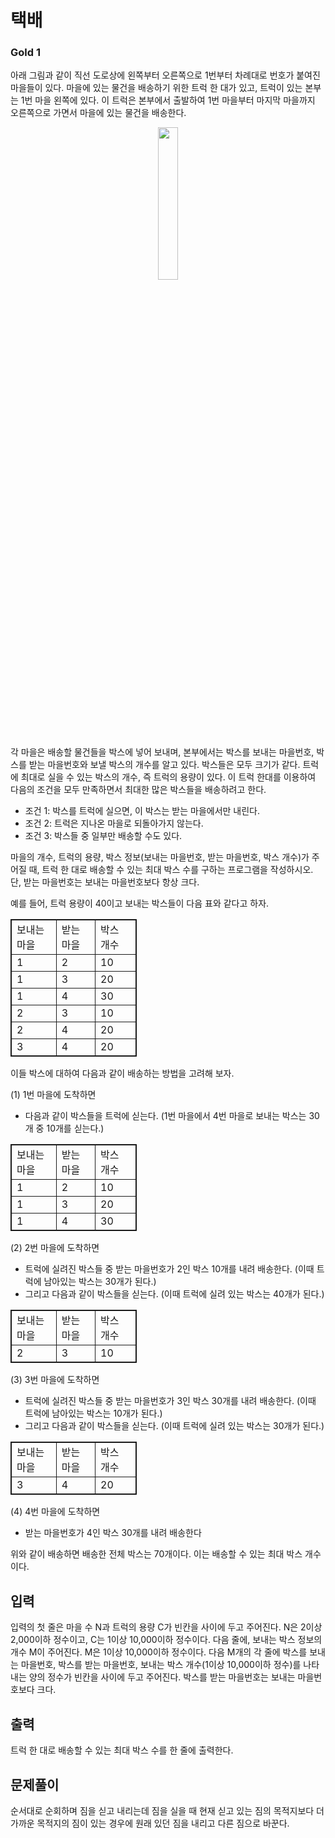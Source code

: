# 택배

### Gold 1

아래 그림과 같이 직선 도로상에 왼쪽부터 오른쪽으로 1번부터 차례대로 번호가 붙여진 마을들이 있다. 마을에 있는 물건을 배송하기 위한 트럭 한 대가 있고, 트럭이 있는 본부는 1번 마을 왼쪽에 있다. 이 트럭은 본부에서 출발하여 1번 마을부터 마지막 마을까지 오른쪽으로 가면서 마을에 있는 물건을 배송한다. 

<p align=center>
    <img src="./truck.avif" style="width:25%;">
</p>

각 마을은 배송할 물건들을 박스에 넣어 보내며, 본부에서는 박스를 보내는 마을번호, 박스를 받는 마을번호와 보낼 박스의 개수를 알고 있다. 박스들은 모두 크기가 같다. 트럭에 최대로 실을 수 있는 박스의 개수, 즉 트럭의 용량이 있다. 이 트럭 한대를 이용하여 다음의 조건을 모두 만족하면서 최대한 많은 박스들을 배송하려고 한다.

- 조건 1: 박스를 트럭에 실으면, 이 박스는 받는 마을에서만 내린다.
- 조건 2: 트럭은 지나온 마을로 되돌아가지 않는다.
- 조건 3: 박스들 중 일부만 배송할 수도 있다.

마을의 개수, 트럭의 용량, 박스 정보(보내는 마을번호, 받는 마을번호, 박스 개수)가 주어질 때, 트럭 한 대로 배송할 수 있는 최대 박스 수를 구하는 프로그램을 작성하시오. 단, 받는 마을번호는 보내는 마을번호보다 항상 크다.

예를 들어, 트럭 용량이 40이고 보내는 박스들이 다음 표와 같다고 하자.

<table style="width:40%; border: 1px solid;">
  <thead>
    <tr style="border: 1px solid;">
      <td style="border: 1px solid;">보내는 마을</td>
      <td style="border: 1px solid;">받는 마을</td>
      <td style="border: 1px solid;">박스 개수</td>
    </tr>
  </thead>
  <tbody>
    <tr style="border: 1px solid;">
      <td style="border: 1px solid;">1</td>
      <td style="border: 1px solid;">2</td>
      <td style="border: 1px solid;">10</td>
    </tr>
    <tr style="border: 1px solid;">
      <td style="border: 1px solid;">1</td>
      <td style="border: 1px solid;">3</td>
      <td style="border: 1px solid;">20</td>
    </tr>
    <tr style="border: 1px solid;">
      <td style="border: 1px solid;">1</td>
      <td style="border: 1px solid;">4</td>
      <td style="border: 1px solid;">30</td>
    </tr>
    <tr style="border: 1px solid;">
      <td style="border: 1px solid;">2</td>
      <td style="border: 1px solid;">3</td>
      <td style="border: 1px solid;">10</td>
    </tr>
    <tr style="border: 1px solid;">
      <td style="border: 1px solid;">2</td>
      <td style="border: 1px solid;">4</td>
      <td style="border: 1px solid;">20</td>
    </tr>
    <tr style="border: 1px solid;">
      <td style="border: 1px solid;">3</td>
      <td style="border: 1px solid;">4</td>
      <td style="border: 1px solid;">20</td>
    </tr>
  </tbody>
</table>
이들 박스에 대하여 다음과 같이 배송하는 방법을 고려해 보자.

(1) 1번 마을에 도착하면

- 다음과 같이 박스들을 트럭에 싣는다. (1번 마을에서 4번 마을로 보내는 박스는 30개 중 10개를 싣는다.)

<table style="width:40%; border: 1px solid;">
  <thead>
    <tr style="border: 1px solid;">
      <td style="border: 1px solid;">보내는 마을</td>
      <td style="border: 1px solid;">받는 마을</td>
      <td style="border: 1px solid;">박스 개수</td>
    </tr>
  </thead>
  <tbody>
    <tr style="border: 1px solid;">
      <td style="border: 1px solid;">1</td>
      <td style="border: 1px solid;">2</td>
      <td style="border: 1px solid;">10</td>
    </tr>
    <tr style="border: 1px solid;">
      <td style="border: 1px solid;">1</td>
      <td style="border: 1px solid;">3</td>
      <td style="border: 1px solid;">20</td>
    </tr>
    <tr style="border: 1px solid;">
      <td style="border: 1px solid;">1</td>
      <td style="border: 1px solid;">4</td>
      <td style="border: 1px solid;">30</td>
    </tr>
  </tbody>
</table>

(2) 2번 마을에 도착하면

- 트럭에 실려진 박스들 중 받는 마을번호가 2인 박스 10개를 내려 배송한다. (이때 트럭에 남아있는 박스는 30개가 된다.)
- 그리고 다음과 같이 박스들을 싣는다. (이때 트럭에 실려 있는 박스는 40개가 된다.)

<table style="width:40%; border: 1px solid;">
  <thead>
    <tr style="border: 1px solid;">
      <td style="border: 1px solid;">보내는 마을</td>
      <td style="border: 1px solid;">받는 마을</td>
      <td style="border: 1px solid;">박스 개수</td>
    </tr>
  </thead>
  <tbody>
    <tr style="border: 1px solid;">
      <td style="border: 1px solid;">2</td>
      <td style="border: 1px solid;">3</td>
      <td style="border: 1px solid;">10</td>
    </tr>
  </tbody>
</table>

(3) 3번 마을에 도착하면 

- 트럭에 실려진 박스들 중 받는 마을번호가 3인 박스 30개를 내려 배송한다. (이때 트럭에 남아있는 박스는 10개가 된다.)
- 그리고 다음과 같이 박스들을 싣는다. (이때 트럭에 실려 있는 박스는 30개가 된다.)

<table style="width:40%; border: 1px solid;">
  <thead>
    <tr style="border: 1px solid;">
      <td style="border: 1px solid;">보내는 마을</td>
      <td style="border: 1px solid;">받는 마을</td>
      <td style="border: 1px solid;">박스 개수</td>
    </tr>
  </thead>
  <tbody>
    <tr style="border: 1px solid;">
      <td style="border: 1px solid;">3</td>
      <td style="border: 1px solid;">4</td>
      <td style="border: 1px solid;">20</td>
    </tr>
  </tbody>
</table>

(4) 4번 마을에 도착하면 

- 받는 마을번호가 4인 박스 30개를 내려 배송한다

위와 같이 배송하면 배송한 전체 박스는 70개이다. 이는 배송할 수 있는 최대 박스 개수이다.

## 입력
입력의 첫 줄은 마을 수 N과 트럭의 용량 C가 빈칸을 사이에 두고 주어진다. N은 2이상 2,000이하 정수이고, C는 1이상 10,000이하 정수이다. 다음 줄에, 보내는 박스 정보의 개수 M이 주어진다. M은 1이상 10,000이하 정수이다. 다음 M개의 각 줄에 박스를 보내는 마을번호, 박스를 받는 마을번호, 보내는 박스 개수(1이상 10,000이하 정수)를 나타내는 양의 정수가 빈칸을 사이에 두고 주어진다. 박스를 받는 마을번호는 보내는 마을번호보다 크다. 

## 출력
트럭 한 대로 배송할 수 있는 최대 박스 수를 한 줄에 출력한다.

## 문제풀이
순서대로 순회하며 짐을 싣고 내리는데 짐을 실을 때 현재 싣고 있는 짐의 목적지보다 더 가까운 목적지의 짐이 있는 경우에 원래 있던 짐을 내리고 다른 짐으로 바꾼다.